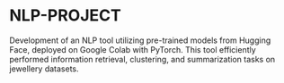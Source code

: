 # NLP-PROJECT
Development of an NLP tool utilizing pre-trained models from Hugging Face, deployed on Google Colab with PyTorch. This tool  efficiently performed information retrieval, clustering, and  summarization tasks on jewellery datasets.
